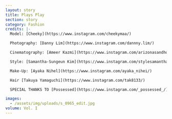 ```yaml
---
layout: story
title: Plays Play
section: story
category: Fashion
credits: |-
  Model: [Cheeky](https://www.instagram.com/cheekymaa/)

  Photography: [Danny Lim](https://www.instagram.com/dannny.lim/)

  Cinematography: [Ameer Kazmi](https://www.instagram.com/arizonasandhoneybuns/)

  Style: [Samantha-Sungeun Kim](https://www.instagram.com/stylesamantha7/)

  Make-Up: [Ayaka Nihel](https://www.instagram.com/ayaka_nihei/)

  Hair [Takuya Yamaguchi](https://www.instagram.com/tak8133/)

  SPECIAL THANKS TO [Possessed](https://www.instagram.com/_possessed_/)

images:
  - /assets/img/uploads/s_0965_edit.jpg
volume: Vol. I
---
```

